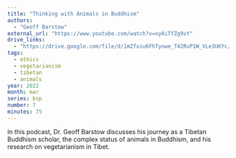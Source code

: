 ```yaml
---
title: "Thinking with Animals in Buddhism"
authors:
  - "Geoff Barstow"
external_url: "https://www.youtube.com/watch?v=oyAiTfZg9vY"
drive_links:
  - "https://drive.google.com/file/d/1mZfxiu6FhTyowe_T42RuP1W_VLe3UKYc/view?usp=sharing"
tags:
  - ethics
  - vegetarianism
  - tibetan
  - animals
year: 2022 
month: mar
series: bsp
number: 7
minutes: 75
---
```


In this podcast, Dr. Geoff Barstow discusses his journey as a Tibetan Buddhism scholar, the complex status of animals in Buddhism, and his research on vegetarianism in Tibet.
